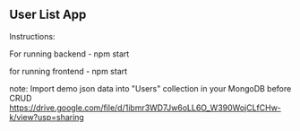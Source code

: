 <h2>User List App</h2>
Instructions: 

For running backend - npm start

for running frontend - npm start

note: Import demo json data into "Users" collection in your MongoDB before CRUD
https://drive.google.com/file/d/1ibmr3WD7Jw6oLL6O_W390WojCLfCHw-k/view?usp=sharing
